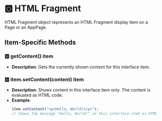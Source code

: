 # &#127358; HTML Fragment
HTML Fragment object represents an HTML Fragment display item on a Page or an AppPage.

## Item-Specific Methods

### 🅼  getContent() <Badge type="tip">item</Badge>

- **Description**: Gets the currently shown content for this interface item.

### 🅼  item.setContent(content) <Badge type="tip">item</Badge>

- **Description**: Shows content in this interface item only. The content is evaluated as HTML code.
- **Example**:
  ```javascript
  item.setContent("<p>Hello, World!</p>");
  // Shows the message "Hello, World!" in this interface item as HTML.
  ```

<!--@include: ./common/functions.md -->

<!--@include: ./common/event_objects.md -->


<!--@include: ./common/events.md -->
